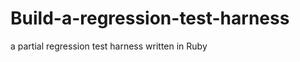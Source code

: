 Build-a-regression-test-harness
===============================

a partial regression test harness written in Ruby
